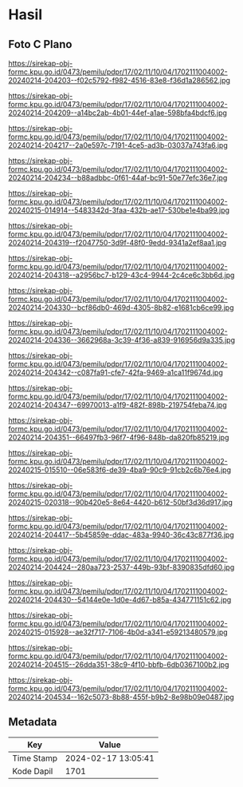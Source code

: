# Hasil

## Foto C Plano

https://sirekap-obj-formc.kpu.go.id/0473/pemilu/pdpr/17/02/11/10/04/1702111004002-20240214-204203--f02c5792-f982-4516-83e8-f36d1a286562.jpg

https://sirekap-obj-formc.kpu.go.id/0473/pemilu/pdpr/17/02/11/10/04/1702111004002-20240214-204209--a14bc2ab-4b01-44ef-a1ae-598bfa4bdcf6.jpg

https://sirekap-obj-formc.kpu.go.id/0473/pemilu/pdpr/17/02/11/10/04/1702111004002-20240214-204217--2a0e597c-7191-4ce5-ad3b-03037a743fa6.jpg

https://sirekap-obj-formc.kpu.go.id/0473/pemilu/pdpr/17/02/11/10/04/1702111004002-20240214-204234--b88adbbc-0f61-44af-bc91-50e77efc36e7.jpg

https://sirekap-obj-formc.kpu.go.id/0473/pemilu/pdpr/17/02/11/10/04/1702111004002-20240215-014914--5483342d-3faa-432b-ae17-530be1e4ba99.jpg

https://sirekap-obj-formc.kpu.go.id/0473/pemilu/pdpr/17/02/11/10/04/1702111004002-20240214-204319--f2047750-3d9f-48f0-9edd-9341a2ef8aa1.jpg

https://sirekap-obj-formc.kpu.go.id/0473/pemilu/pdpr/17/02/11/10/04/1702111004002-20240214-204318--a2956bc7-b129-43c4-9944-2c4ce6c3bb6d.jpg

https://sirekap-obj-formc.kpu.go.id/0473/pemilu/pdpr/17/02/11/10/04/1702111004002-20240214-204330--bcf86db0-469d-4305-8b82-e1681cb6ce99.jpg

https://sirekap-obj-formc.kpu.go.id/0473/pemilu/pdpr/17/02/11/10/04/1702111004002-20240214-204336--3662968a-3c39-4f36-a839-916956d9a335.jpg

https://sirekap-obj-formc.kpu.go.id/0473/pemilu/pdpr/17/02/11/10/04/1702111004002-20240214-204342--c087fa91-cfe7-42fa-9469-a1ca11f9674d.jpg

https://sirekap-obj-formc.kpu.go.id/0473/pemilu/pdpr/17/02/11/10/04/1702111004002-20240214-204347--69970013-a1f9-482f-898b-219754feba74.jpg

https://sirekap-obj-formc.kpu.go.id/0473/pemilu/pdpr/17/02/11/10/04/1702111004002-20240214-204351--66497fb3-96f7-4f96-848b-da820fb85219.jpg

https://sirekap-obj-formc.kpu.go.id/0473/pemilu/pdpr/17/02/11/10/04/1702111004002-20240215-015510--06e583f6-de39-4ba9-90c9-91cb2c6b76e4.jpg

https://sirekap-obj-formc.kpu.go.id/0473/pemilu/pdpr/17/02/11/10/04/1702111004002-20240215-020318--90b420e5-8e64-4420-b612-50bf3d36d917.jpg

https://sirekap-obj-formc.kpu.go.id/0473/pemilu/pdpr/17/02/11/10/04/1702111004002-20240214-204417--5b45859e-ddac-483a-9940-36c43c877f36.jpg

https://sirekap-obj-formc.kpu.go.id/0473/pemilu/pdpr/17/02/11/10/04/1702111004002-20240214-204424--280aa723-2537-449b-93bf-8390835dfd60.jpg

https://sirekap-obj-formc.kpu.go.id/0473/pemilu/pdpr/17/02/11/10/04/1702111004002-20240214-204430--54144e0e-1d0e-4d67-b85a-434771151c62.jpg

https://sirekap-obj-formc.kpu.go.id/0473/pemilu/pdpr/17/02/11/10/04/1702111004002-20240215-015928--ae32f717-7106-4b0d-a341-e59213480579.jpg

https://sirekap-obj-formc.kpu.go.id/0473/pemilu/pdpr/17/02/11/10/04/1702111004002-20240214-204515--26dda351-38c9-4f10-bbfb-6db0367100b2.jpg

https://sirekap-obj-formc.kpu.go.id/0473/pemilu/pdpr/17/02/11/10/04/1702111004002-20240214-204534--162c5073-8b88-455f-b9b2-8e98b09e0487.jpg


## Metadata

| Key        | Value               |
| ---------- | ------------------- |
| Time Stamp | 2024-02-17 13:05:41 |
| Kode Dapil | 1701                |



